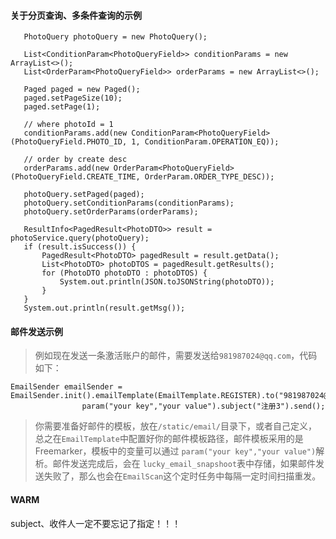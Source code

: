 #### 关于分页查询、多条件查询的示例

       PhotoQuery photoQuery = new PhotoQuery();

       List<ConditionParam<PhotoQueryField>> conditionParams = new ArrayList<>();
       List<OrderParam<PhotoQueryField>> orderParams = new ArrayList<>();

       Paged paged = new Paged();
       paged.setPageSize(10);
       paged.setPage(1);

       // where photoId = 1
       conditionParams.add(new ConditionParam<PhotoQueryField>(PhotoQueryField.PHOTO_ID, 1, ConditionParam.OPERATION_EQ));

       // order by create desc
       orderParams.add(new OrderParam<PhotoQueryField>(PhotoQueryField.CREATE_TIME, OrderParam.ORDER_TYPE_DESC));

       photoQuery.setPaged(paged);
       photoQuery.setConditionParams(conditionParams);
       photoQuery.setOrderParams(orderParams);

       ResultInfo<PagedResult<PhotoDTO>> result = photoService.query(photoQuery);
       if (result.isSuccess()) {
           PagedResult<PhotoDTO> pagedResult = result.getData();
           List<PhotoDTO> photoDTOS = pagedResult.getResults();
           for (PhotoDTO photoDTO : photoDTOS) {
               System.out.println(JSON.toJSONString(photoDTO));
           }
       }
       System.out.println(result.getMsg());

#### 邮件发送示例

> 例如现在发送一条激活账户的邮件，需要发送给`981987024@qq.com`，代码如下：

    EmailSender emailSender = EmailSender.init().emailTemplate(EmailTemplate.REGISTER).to("981987024@qq.com").
                    param("your key","your value").subject("注册3").send();

> 你需要准备好邮件的模板，放在`/static/email/`目录下，或者自己定义，总之在`EmailTemplate`中配置好你的邮件模板路径，邮件模板采用的是Freemarker，模板中的变量可以通过 `param("your key","your value")`解析。邮件发送完成后，会在
`lucky_email_snapshoot`表中存储，如果邮件发送失败了，那么也会在`EmailScan`这个定时任务中每隔一定时间扫描重发。

#### WARM

subject、收件人一定不要忘记了指定！！！